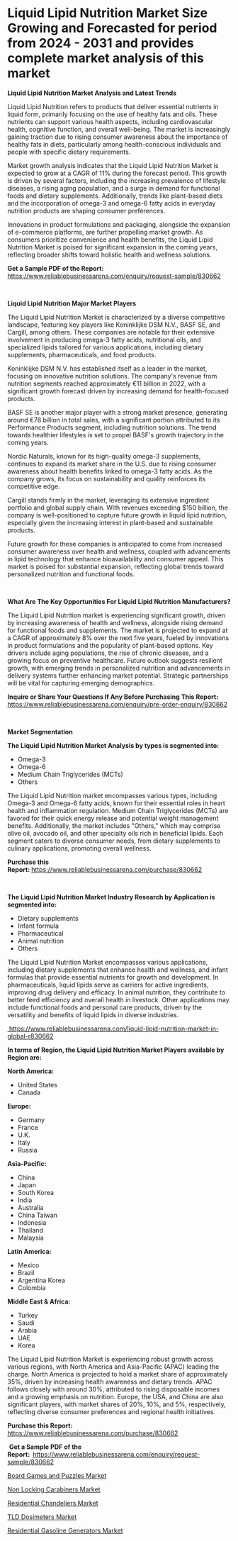 <p><h1>Liquid Lipid Nutrition Market Size Growing and Forecasted for period from 2024 - 2031 and provides complete market analysis of this market</h1></p><p><strong>Liquid Lipid Nutrition Market Analysis and Latest Trends</strong></p>
<p><p>Liquid Lipid Nutrition refers to products that deliver essential nutrients in liquid form, primarily focusing on the use of healthy fats and oils. These nutrients can support various health aspects, including cardiovascular health, cognitive function, and overall well-being. The market is increasingly gaining traction due to rising consumer awareness about the importance of healthy fats in diets, particularly among health-conscious individuals and people with specific dietary requirements.</p><p>Market growth analysis indicates that the Liquid Lipid Nutrition Market is expected to grow at a CAGR of 11% during the forecast period. This growth is driven by several factors, including the increasing prevalence of lifestyle diseases, a rising aging population, and a surge in demand for functional foods and dietary supplements. Additionally, trends like plant-based diets and the incorporation of omega-3 and omega-6 fatty acids in everyday nutrition products are shaping consumer preferences.</p><p>Innovations in product formulations and packaging, alongside the expansion of e-commerce platforms, are further propelling market growth. As consumers prioritize convenience and health benefits, the Liquid Lipid Nutrition Market is poised for significant expansion in the coming years, reflecting broader shifts toward holistic health and wellness solutions.</p></p>
<p><strong>Get a Sample PDF of the Report:&nbsp;</strong> <a href="https://www.reliablebusinessarena.com/enquiry/request-sample/830662?utm_campaign=1871&utm_medium=2&utm_source=Github&utm_content=ia&utm_term=18122024&utm_id=liquid-lipid-nutrition">https://www.reliablebusinessarena.com/enquiry/request-sample/830662</a></p>
<p>&nbsp;</p>
<p><strong>Liquid Lipid Nutrition Major Market Players</strong></p>
<p><p>The Liquid Lipid Nutrition Market is characterized by a diverse competitive landscape, featuring key players like Koninklijke DSM N.V., BASF SE, and Cargill, among others. These companies are notable for their extensive involvement in producing omega-3 fatty acids, nutritional oils, and specialized lipids tailored for various applications, including dietary supplements, pharmaceuticals, and food products.</p><p>Koninklijke DSM N.V. has established itself as a leader in the market, focusing on innovative nutrition solutions. The company's revenue from nutrition segments reached approximately €11 billion in 2022, with a significant growth forecast driven by increasing demand for health-focused products.</p><p>BASF SE is another major player with a strong market presence, generating around €78 billion in total sales, with a significant portion attributed to its Performance Products segment, including nutrition solutions. The trend towards healthier lifestyles is set to propel BASF's growth trajectory in the coming years.</p><p>Nordic Naturals, known for its high-quality omega-3 supplements, continues to expand its market share in the U.S. due to rising consumer awareness about health benefits linked to omega-3 fatty acids. As the company grows, its focus on sustainability and quality reinforces its competitive edge. </p><p>Cargill stands firmly in the market, leveraging its extensive ingredient portfolio and global supply chain. With revenues exceeding $150 billion, the company is well-positioned to capture future growth in liquid lipid nutrition, especially given the increasing interest in plant-based and sustainable products.</p><p>Future growth for these companies is anticipated to come from increased consumer awareness over health and wellness, coupled with advancements in lipid technology that enhance bioavailability and consumer appeal. This market is poised for substantial expansion, reflecting global trends toward personalized nutrition and functional foods.</p></p>
<p>&nbsp;</p>
<p><strong>What Are The Key Opportunities For Liquid Lipid Nutrition Manufacturers?</strong></p>
<p><p>The Liquid Lipid Nutrition market is experiencing significant growth, driven by increasing awareness of health and wellness, alongside rising demand for functional foods and supplements. The market is projected to expand at a CAGR of approximately 8% over the next five years, fueled by innovations in product formulations and the popularity of plant-based options. Key drivers include aging populations, the rise of chronic diseases, and a growing focus on preventive healthcare. Future outlook suggests resilient growth, with emerging trends in personalized nutrition and advancements in delivery systems further enhancing market potential. Strategic partnerships will be vital for capturing emerging demographics.</p></p>
<p><strong>Inquire or Share Your Questions If Any Before Purchasing This Report:</strong> <a href="https://www.reliablebusinessarena.com/enquiry/pre-order-enquiry/830662?utm_campaign=1871&utm_medium=2&utm_source=Github&utm_content=ia&utm_term=18122024&utm_id=liquid-lipid-nutrition">https://www.reliablebusinessarena.com/enquiry/pre-order-enquiry/830662</a></p>
<p>&nbsp;</p>
<p><strong>Market Segmentation</strong></p>
<p><strong>The Liquid Lipid Nutrition Market Analysis by types is segmented into:</strong></p>
<p><ul><li>Omega-3</li><li>Omega-6</li><li>Medium Chain Triglycerides (MCTs)</li><li>Others</li></ul></p>
<p><p>The Liquid Lipid Nutrition market encompasses various types, including Omega-3 and Omega-6 fatty acids, known for their essential roles in heart health and inflammation regulation. Medium Chain Triglycerides (MCTs) are favored for their quick energy release and potential weight management benefits. Additionally, the market includes "Others," which may comprise olive oil, avocado oil, and other specialty oils rich in beneficial lipids. Each segment caters to diverse consumer needs, from dietary supplements to culinary applications, promoting overall wellness.</p></p>
<p><strong>Purchase this Report:&nbsp;</strong><a href="https://www.reliablebusinessarena.com/purchase/830662?utm_campaign=1871&utm_medium=2&utm_source=Github&utm_content=ia&utm_term=18122024&utm_id=liquid-lipid-nutrition">https://www.reliablebusinessarena.com/purchase/830662</a></p>
<p>&nbsp;</p>
<p><strong>The Liquid Lipid Nutrition Market Industry Research by Application is segmented into:</strong></p>
<p><ul><li>Dietary supplements</li><li>Infant formula</li><li>Pharmaceutical</li><li>Animal nutrition</li><li>Others</li></ul></p>
<p><p>The Liquid Lipid Nutrition Market encompasses various applications, including dietary supplements that enhance health and wellness, and infant formulas that provide essential nutrients for growth and development. In pharmaceuticals, liquid lipids serve as carriers for active ingredients, improving drug delivery and efficacy. In animal nutrition, they contribute to better feed efficiency and overall health in livestock. Other applications may include functional foods and personal care products, driven by the versatility and benefits of liquid lipids in diverse industries.</p></p>
<p><a href="https://www.reliablebusinessarena.com/liquid-lipid-nutrition-market-in-global-r830662?utm_campaign=1871&utm_medium=2&utm_source=Github&utm_content=ia&utm_term=18122024&utm_id=liquid-lipid-nutrition">&nbsp;https://www.reliablebusinessarena.com/liquid-lipid-nutrition-market-in-global-r830662</a></p>
<p><strong>In terms of Region, the Liquid Lipid Nutrition Market Players available by Region are:</strong></p>
<p>
    <p> <strong> North America: </strong>
        <ul>
            <li>United States</li>
            <li>Canada</li>
        </ul>
        </p> 
    <p> <strong> Europe: </strong>
        <ul>
            <li>Germany</li>
            <li>France</li>
            <li>U.K.</li>
            <li>Italy</li>
            <li>Russia</li>
        </ul>
        </p> 
    <p> <strong> Asia-Pacific: </strong>
        <ul>
            <li>China</li>
            <li>Japan</li>
            <li>South Korea</li>
            <li>India</li>
            <li>Australia</li>
            <li>China Taiwan</li>
            <li>Indonesia</li>
            <li>Thailand</li>
            <li>Malaysia</li>
        </ul>
        </p> 
    <p> <strong> Latin America: </strong>
        <ul>
            <li>Mexico</li>
            <li>Brazil</li>
            <li>Argentina Korea</li>
            <li>Colombia</li>
        </ul>
        </p> 
    <p> <strong> Middle East & Africa: </strong>
        <ul>
            <li>Turkey</li>
            <li>Saudi</li>
            <li>Arabia</li>
            <li>UAE</li>
            <li>Korea</li>
        </ul>
    </p>
    </p>
<p><p>The Liquid Lipid Nutrition Market is experiencing robust growth across various regions, with North America and Asia-Pacific (APAC) leading the charge. North America is projected to hold a market share of approximately 35%, driven by increasing health awareness and dietary trends. APAC follows closely with around 30%, attributed to rising disposable incomes and a growing emphasis on nutrition. Europe, the USA, and China are also significant players, with market shares of 20%, 10%, and 5%, respectively, reflecting diverse consumer preferences and regional health initiatives.</p></p>
<p><strong>Purchase this Report: </strong><a href="https://www.reliablebusinessarena.com/purchase/830662?utm_campaign=1871&utm_medium=2&utm_source=Github&utm_content=ia&utm_term=18122024&utm_id=liquid-lipid-nutrition">https://www.reliablebusinessarena.com/purchase/830662</a></p>
<p>&nbsp;<strong>Get a Sample PDF of the Report:&nbsp;&nbsp;</strong><a href="https://www.reliablebusinessarena.com/enquiry/request-sample/830662?utm_campaign=1871&utm_medium=2&utm_source=Github&utm_content=ia&utm_term=18122024&utm_id=liquid-lipid-nutrition">https://www.reliablebusinessarena.com/enquiry/request-sample/830662</a></p>
<p><strong></strong></p>
<p><p><a href="https://www.linkedin.com/pulse/future-trends-growth-prospects-board-games-puzzles-market-forecast-yij3e?utm_campaign=1871&utm_medium=2&utm_source=Github&utm_content=ia&utm_term=18122024&utm_id=liquid-lipid-nutrition">Board Games and Puzzles Market</a></p><p><a href="https://www.linkedin.com/pulse/non-locking-carabiners-market-size-forecast-from-2024-2031-d1bme?utm_campaign=1871&utm_medium=2&utm_source=Github&utm_content=ia&utm_term=18122024&utm_id=liquid-lipid-nutrition">Non Locking Carabiners Market</a></p><p><a href="https://www.linkedin.com/pulse/residential-chandeliers-market-overview-size-value-predicted-bnbwe?utm_campaign=1871&utm_medium=2&utm_source=Github&utm_content=ia&utm_term=18122024&utm_id=liquid-lipid-nutrition">Residential Chandeliers Market</a></p><p><a href="https://www.linkedin.com/pulse/north-americas-tld-dosimeters-market-size-share-trends-forecast-5id4e?utm_campaign=1871&utm_medium=2&utm_source=Github&utm_content=ia&utm_term=18122024&utm_id=liquid-lipid-nutrition">TLD Dosimeters Market</a></p><p><a href="https://www.linkedin.com/pulse/sales-channel-penetration-market-opportunities-residential-eycuf?utm_campaign=1871&utm_medium=2&utm_source=Github&utm_content=ia&utm_term=18122024&utm_id=liquid-lipid-nutrition">Residential Gasoline Generators Market</a></p></p>